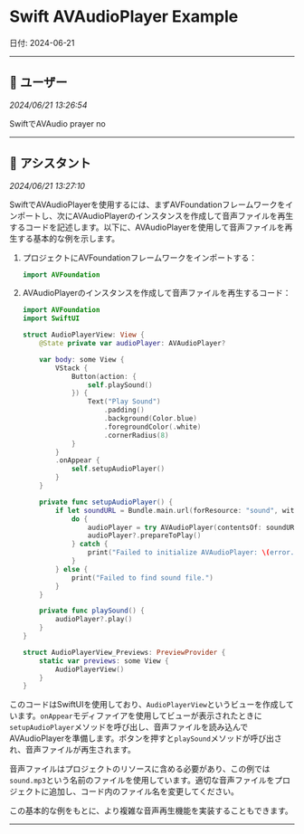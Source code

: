 # Swift AVAudioPlayer Example

日付: 2024-06-21

---

## 👤 ユーザー
*2024/06/21 13:26:54*

SwiftでAVAudio prayer no

---

## 🤖 アシスタント
*2024/06/21 13:27:10*

SwiftでAVAudioPlayerを使用するには、まずAVFoundationフレームワークをインポートし、次にAVAudioPlayerのインスタンスを作成して音声ファイルを再生するコードを記述します。以下に、AVAudioPlayerを使用して音声ファイルを再生する基本的な例を示します。

1. プロジェクトにAVFoundationフレームワークをインポートする：
   ```swift
   import AVFoundation
   ```

2. AVAudioPlayerのインスタンスを作成して音声ファイルを再生するコード：

   ```swift
   import AVFoundation
   import SwiftUI

   struct AudioPlayerView: View {
       @State private var audioPlayer: AVAudioPlayer?

       var body: some View {
           VStack {
               Button(action: {
                   self.playSound()
               }) {
                   Text("Play Sound")
                       .padding()
                       .background(Color.blue)
                       .foregroundColor(.white)
                       .cornerRadius(8)
               }
           }
           .onAppear {
               self.setupAudioPlayer()
           }
       }

       private func setupAudioPlayer() {
           if let soundURL = Bundle.main.url(forResource: "sound", withExtension: "mp3") {
               do {
                   audioPlayer = try AVAudioPlayer(contentsOf: soundURL)
                   audioPlayer?.prepareToPlay()
               } catch {
                   print("Failed to initialize AVAudioPlayer: \(error.localizedDescription)")
               }
           } else {
               print("Failed to find sound file.")
           }
       }

       private func playSound() {
           audioPlayer?.play()
       }
   }

   struct AudioPlayerView_Previews: PreviewProvider {
       static var previews: some View {
           AudioPlayerView()
       }
   }
   ```

このコードはSwiftUIを使用しており、`AudioPlayerView`というビューを作成しています。`onAppear`モディファイアを使用してビューが表示されたときに`setupAudioPlayer`メソッドを呼び出し、音声ファイルを読み込んでAVAudioPlayerを準備します。ボタンを押すと`playSound`メソッドが呼び出され、音声ファイルが再生されます。

音声ファイルはプロジェクトのリソースに含める必要があり、この例では`sound.mp3`という名前のファイルを使用しています。適切な音声ファイルをプロジェクトに追加し、コード内のファイル名を変更してください。

この基本的な例をもとに、より複雑な音声再生機能を実装することもできます。

---
